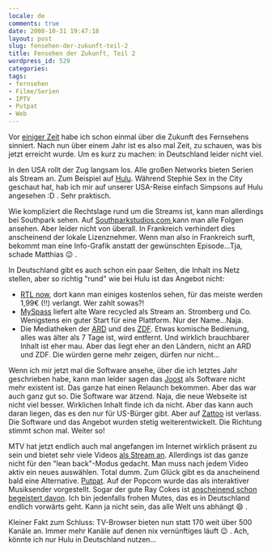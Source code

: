 ```yaml
---
locale: de
comments: true
date: 2008-10-31 19:47:18
layout: post
slug: fensehen-der-zukunft-teil-2
title: Fensehen der Zukunft, Teil 2
wordpress_id: 529
categories:
tags:
- fernsehen
- Filme/Serien
- IPTV
- Putpat
- Web
---
```


Vor [einiger Zeit](http://blog.wannawork.de/index.php/2007/09/13/tv_der_zukunft) 
habe ich schon einmal über die Zukunft des Fernsehens sinniert. Nach nun über
einem Jahr ist es also mal Zeit, zu schauen, was bis jetzt erreicht wurde. Um
es kurz zu machen: in Deutschland leider nicht viel.

In den USA rollt der Zug langsam los. Alle großen Networks bieten Serien als
Stream an. Zum Beispiel auf [Hulu](http://www.hulu.com/). Während Stephie Sex
in the City geschaut hat, hab ich mir auf unserer USA-Reise einfach Simpsons
auf Hulu angesehen :D . Sehr praktisch.

Wie kompliziert die Rechtslage rund um die Streams ist, kann man allerdings bei
Southpark sehen. Auf [Southparkstudios.com ](http://www.southparkstudios.com/)
kann man alle Folgen ansehen. Aber leider nicht von überall. In Frankreich
verhindert dies anscheinend der lokale Lizenznehmer. Wenn man also in
Frankreich surft, bekommt man eine Info-Grafik anstatt der gewünschten
Episode...Tja, schade Matthias :wink: .

In Deutschland gibt es auch schon ein paar Seiten, die Inhalt ins Netz stellen,
aber so richtig "rund" wie bei Hulu ist das Angebot nicht:

  * [RTL now](http://rtl-now.rtl.de/), dort kann man einiges kostenlos sehen,
    für das meiste werden 1,99€ (!!) verlangt. Wer zahlt sowas?!
  * [MySpass](http://www.myspass.de/de/index.html) liefert alte Ware recycled
    als Stream an. Stromberg und Co. Wenigstens ein guter Start für eine
    Plattform. Nur der Name...Naja.
  * Die Mediatheken der [ARD](http://mediathek.ard.de) und des
    [ZDF](http://mediathek.zdf.de). Etwas komische Bedienung, alles was älter
    als 7 Tage ist, wird entfernt. Und wirklich brauchbarer Inhalt ist eher
    mau. Aber das liegt eher an den Ländern, nicht an ARD und ZDF. Die würden
    gerne mehr zeigen, dürfen nur nicht...

Wenn ich mir jetzt mal die Software ansehe, über die ich letztes Jahr
geschrieben habe, kann man leider sagen das [Joost](http://www.joost.com) als
Software nicht mehr existent ist. Das ganze hat einen Relaunch bekommen. Aber
das war auch ganz gut so. Die Software war ätzend. Naja, die neue Webseite ist
nicht viel besser. Wirklichen Inhalt finde ich da nicht. Aber das kann auch
daran liegen, das es den nur für US-Bürger gibt. Aber auf
[Zattoo](http://zattoo.com/) ist verlass. Die Software und das Angebot wurden
stetig weiterentwickelt. Die Richtung stimmt schon mal. Weiter so!

MTV hat jetzt endlich auch mal angefangen im Internet wirklich präsent zu sein
und bietet sehr viele Videos [als Stream an](http://www.mtvmusic.com/).
Allerdings ist das ganze nicht für den "lean back"-Modus gedacht. Man muss nach
jedem Video aktiv ein neues auswählen. Total dumm. Zum Glück gibt es da
anscheinend bald eine Alternative. [Putpat](http://putpat.tv/). Auf der Popcom
wurde das als interaktiver Musiksender vorgestellt. Sogar der gute Ray Cokes
ist [anscheinend schon begeistert davon](http://www.laut.de/vorlaut/news/2008/10/10/20062/index.htm).
Ich bin jedenfalls frohen Mutes, das es in Deutschland endlich vorwärts geht.
Kann ja nicht sein, das alle Welt uns abhängt :smile: .

Kleiner Fakt zum Schluss: TV-Browser bieten nun statt 170 weit über 500 Kanäle
an. Immer mehr Kanäle auf denen nix vernünftiges läuft :wink: . Ach, könnte ich nur
Hulu in Deutschland nutzen...


